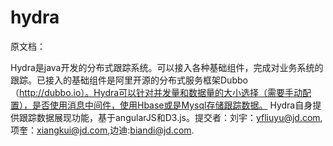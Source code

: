 hydra
=====

原文档：

Hydra是java开发的分布式跟踪系统。可以接入各种基础组件，完成对业务系统的跟踪。已接入的基础组件是阿里开源的分布式服务框架Dubbo（http://dubbo.io）。Hydra可以针对并发量和数据量的大小选择（需要手动配置），是否使用消息中间件，使用Hbase或是Mysql存储跟踪数据。
Hydra自身提供跟踪数据展现功能，基于angularJS和D3.js。提交者：刘宇：yfliuyu@jd.com,项奎：xiangkui@jd.com,边迪:biandi@jd.com.


